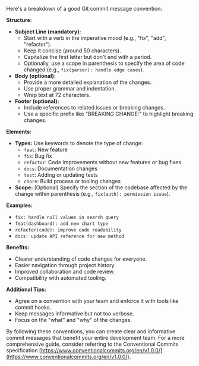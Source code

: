 Here's a breakdown of a good Git commit message convention:

**Structure:**

* **Subject Line (mandatory):**
    * Start with a verb in the imperative mood (e.g., "fix", "add", "refactor").
    * Keep it concise (around 50 characters).
    * Capitalize the first letter but don't end with a period.
    * Optionally, use a scope in parenthesis to specify the area of code changed (e.g., `fix(parser): handle edge cases`).
* **Body (optional):**
    * Provide a more detailed explanation of the changes.
    * Use proper grammar and indentation.
    * Wrap text at 72 characters.
* **Footer (optional):**
    * Include references to related issues or breaking changes.
    * Use a specific prefix like "BREAKING CHANGE:" to highlight breaking changes.

**Elements:**

* **Types:** Use keywords to denote the type of change:
    * `feat`: New feature
    * `fix`: Bug fix
    * `refactor`: Code improvements without new features or bug fixes
    * `docs`: Documentation changes
    * `test`: Adding or updating tests
    * `chore`: Build process or tooling changes
* **Scope:** (Optional) Specify the section of the codebase affected by the change within parenthesis (e.g., `fix(auth): permission issue`).

**Examples:**

* `fix: handle null values in search query`
* `feat(dashboard): add new chart type`
* `refactor(code): improve code readability`
* `docs: update API reference for new method`

**Benefits:**

* Clearer understanding of code changes for everyone.
* Easier navigation through project history.
* Improved collaboration and code review.
* Compatibility with automated tooling.

**Additional Tips:**

* Agree on a convention with your team and enforce it with tools like commit hooks.
* Keep messages informative but not too verbose.
* Focus on the "what" and "why" of the changes.

By following these conventions, you can create clear and informative commit messages that benefit your entire development team.  For a more comprehensive guide, consider referring to the Conventional Commits specification [https://www.conventionalcommits.org/en/v1.0.0/](https://www.conventionalcommits.org/en/v1.0.0/).
